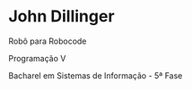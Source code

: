 John Dillinger
========

Robô para Robocode

Programação V

Bacharel em Sistemas de Informação - 5ª Fase
